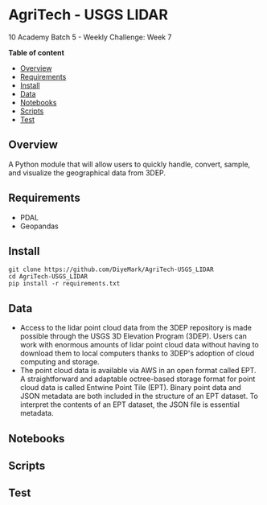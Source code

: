 # AgriTech - USGS LIDAR
10 Academy Batch 5 - Weekly Challenge: Week 7

**Table of content**
  - [Overview](#overview)
  - [Requirements](#requirements)
  - [Install](#install)
  - [Data](#data)
  - [Notebooks](#notebooks)
  - [Scripts](#scripts)
  - [Test](#test)

## Overview
A Python module that will allow users to quickly handle, convert, sample, and visualize the geographical data from 3DEP.

## Requirements 
- PDAL
- Geopandas

## Install
```
git clone https://github.com/DiyeMark/AgriTech-USGS_LIDAR
cd AgriTech-USGS_LIDAR
pip install -r requirements.txt
```

## Data 
- Access to the lidar point cloud data from the 3DEP repository is made possible through the USGS 3D Elevation Program (3DEP). Users can work with enormous amounts of lidar point cloud data without having to download them to local computers thanks to 3DEP's adoption of cloud computing and storage.
- The point cloud data is available via AWS in an open format called EPT. A straightforward and adaptable octree-based storage format for point cloud data is called Entwine Point Tile (EPT). Binary point data and JSON metadata are both included in the structure of an EPT dataset. To interpret the contents of an EPT dataset, the JSON file is essential metadata.

## Notebooks

## Scripts

## Test
